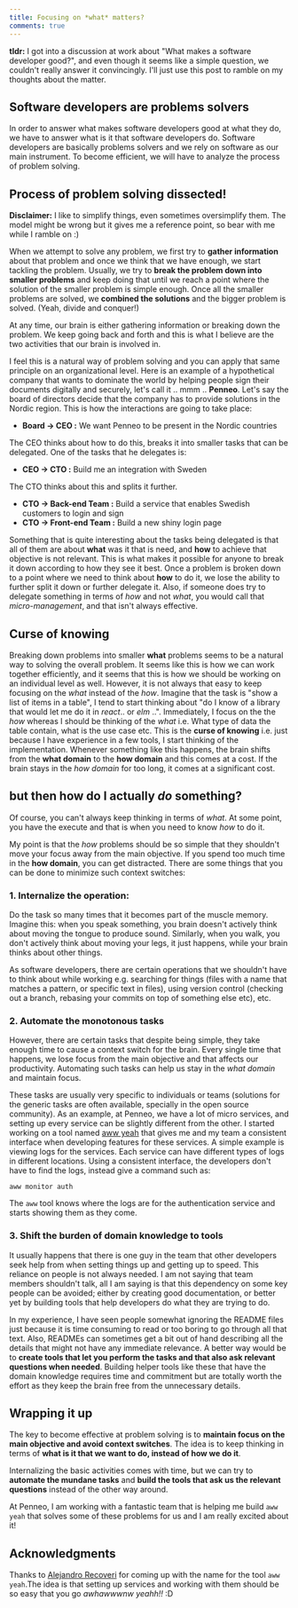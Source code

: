 ```yaml
---
title: Focusing on *what* matters?
comments: true
---
```


**tldr:** I got into a discussion at work about "What makes a software developer
good?", and even though it seems like a simple question, we couldn't really
answer it convincingly. I'll just use this post to ramble on my thoughts about
the matter.

## Software developers are problems solvers
In order to answer what makes software developers good at what they do, we have
to answer what is it that software developers do. Software developers are
basically problems solvers and we rely on software as our main instrument. To become
efficient, we will have to analyze the process of problem solving.

## Process of problem solving dissected!

**Disclaimer:** I like to simplify things, even sometimes oversimplify them. The
model might be wrong but it gives me a reference point, so bear with me while I
ramble on :)

When we attempt to solve any problem, we first try to **gather information** about
that problem and once we think that we have enough, we start tackling the
problem. Usually, we try to **break the problem down into smaller problems** and
keep doing that until we reach a point where the solution of the smaller problem
is simple enough. Once all the smaller problems are solved, we **combined the
solutions** and the bigger problem is solved. (Yeah, divide and conquer!)

At any time, our brain is either gathering information or breaking down the
problem. We keep going back and forth and this is what I believe are the two
activities that our brain is involved in.

I feel this is a natural way of problem solving and you can apply that same
principle on an organizational level. Here is an example of a hypothetical
company that wants to dominate the world by helping people sign their documents
digitally and securely, let's call it .. mmm .. **Penneo**. Let's say the
board of directors decide that the company has to provide solutions in the Nordic
region. This is how the interactions are going to take place:

- **Board -> CEO :** We want Penneo to be present in the Nordic countries

The CEO thinks about how to do this, breaks it into smaller tasks that can be delegated. One of the tasks that he delegates is:

- **CEO -> CTO :** Build me an integration with Sweden

The CTO thinks about this and splits it further.

- **CTO -> Back-end Team  :** Build a service that enables Swedish customers to login and sign
- **CTO -> Front-end Team :** Build a new shiny login page

Something that is quite interesting about the tasks being delegated is that all
of them are about **what** was it that is need, and **how** to achieve that
objective is not relevant. This is what makes it possible for anyone to break it
down according to how they see it best. Once a problem is broken down to a point
where we need to think about **how** to do it, we lose the ability to further
split it down or further delegate it. Also, if someone does try to
delegate something in terms of *how* and not *what*, you would call that
*micro-management*, and that isn't always effective.

## Curse of knowing

Breaking down problems into smaller **what** problems seems to be a natural way
to solving the overall problem. It seems like this is how we can work together
efficiently, and it seems that this is how we should be working on an individual
level as well. However, it is not always that easy to keep focusing on the
*what* instead of the *how*. Imagine that the task is "show a list of items in a
table", I tend to start thinking about "do I know of a library that would let me
do it in *react*.. or *elm* ..". Immediately, I focus on the the *how* whereas I
should be thinking of the *what* i.e. What type of data the table contain, what
is the use case etc. This is the **curse of knowing** i.e. just because I have
experience in a few tools, I start thinking of the implementation. Whenever
something like this happens, the brain shifts from the **what domain** to the
**how domain** and this comes at a cost. If the brain stays in the *how domain*
for too long, it comes at a significant cost.

## but then how do I actually *do* something?

Of course, you can't always keep thinking in terms of *what*. At some point, you
have the execute and that is when you need to know *how* to do it.

My point is that the *how* problems should be so simple that they shouldn't move
your focus away from the main objective. If you spend too much time in the **how
domain**, you can get distracted. There are some things that you can be done to
minimize such context switches:

### 1. Internalize the operation:

Do the task so many times that it becomes part of the muscle memory. Imagine
this: when you speak something, you brain doesn't actively think about moving
the tongue to produce sound. Similarly, when you walk, you don't actively think
about moving your legs, it just happens, while your brain thinks about other
things.
  
As software developers, there are certain operations that we shouldn't have to
think about while working e.g. searching for things (files with a name that
matches a pattern, or specific text in files), using version control (checking
out a branch, rebasing your commits on top of something else etc), etc.

### 2. Automate the monotonous tasks

However, there are certain tasks that despite being simple, they take enough
time to cause a context switch for the brain. Every single time that happens, we
lose focus from the main objective and that affects our productivity. Automating
such tasks can help us stay in the *what domain* and maintain focus.

These tasks are usually very specific to individuals or teams (solutions for the
generic tasks are often available, specially in the open source community). As
an example, at Penneo, we have a lot of micro services, and setting up every
service can be slightly different from the other. I started working on a tool
named [aww yeah][aww-yeah] that gives me and my team a consistent interface when
developing features for these services. A simple example is viewing logs for the
services. Each service can have different types of logs in different locations.
Using a consistent interface, the developers don't have to find the logs,
instead give a command such as:

```
aww monitor auth
```

The `aww` tool knows where the logs are for the authentication service and
starts showing them as they come.

### 3. Shift the burden of domain knowledge to tools

It usually happens that there is one guy in the team that other developers seek
help from when setting things up and getting up to speed. This reliance on
people is not always needed. I am not saying that team members shouldn't talk,
all I am saying is that this dependency on some key people can be avoided;
either by creating good documentation, or better yet by building tools that help
developers do what they are trying to do.

In my experience, I have seen people somewhat ignoring the README files just
because it is time consuming to read or too boring to go through all that text.
Also, READMEs can sometimes get a bit out of hand describing all the details
that might not have any immediate relevance. A better way would be to **create
tools that let you perform the tasks and that also ask relevant questions when
needed**. Building helper tools like these that have the domain knowledge
requires time and commitment but are totally worth the effort as they keep
the brain free from the unnecessary details.

## Wrapping it up

The key to become effective at problem solving is to **maintain focus on the
main objective and avoid context switches**. The idea is to keep thinking in
terms of **what is it that we want to do, instead of how we do it**.

Internalizing the basic activities comes with time, but we can try to **automate
the mundane tasks** and **build the tools that ask us the relevant questions**
instead of the other way around.

At Penneo, I am working with a fantastic team that is helping me build `aww
yeah` that solves some of these problems for us and I am really excited about
it!

## Acknowledgments

Thanks to [Alejandro Recoveri][aj] for coming up with the name for the tool `aww
yeah`.The idea is that setting up services and working with them should be so
easy that you go *awhawwwnw yeahh!!* :D

[aww-yeah]: https://github.com/ahmadnazir/aww-yeah
[aj]: https://github.com/axltxl
